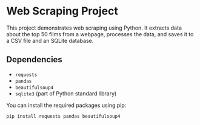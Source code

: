 # Web Scraping Project

This project demonstrates web scraping using Python. It extracts data about the top 50 films from a webpage, processes the data, and saves it to a CSV file 
and an SQLite database.

## Dependencies

- `requests`
- `pandas`
- `beautifulsoup4`
- `sqlite3` (part of Python standard library)

You can install the required packages using pip:

```bash
pip install requests pandas beautifulsoup4
